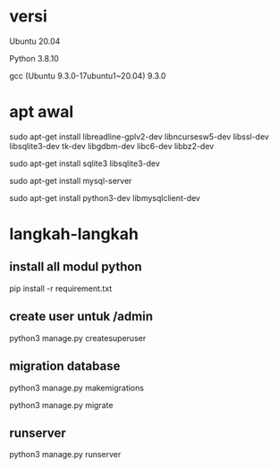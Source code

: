 # versi
Ubuntu 20.04

Python 3.8.10

gcc (Ubuntu 9.3.0-17ubuntu1~20.04) 9.3.0

# apt awal
sudo apt-get install libreadline-gplv2-dev libncursesw5-dev libssl-dev libsqlite3-dev tk-dev libgdbm-dev libc6-dev libbz2-dev

sudo apt-get install sqlite3 libsqlite3-dev

sudo apt-get install mysql-server

sudo apt-get install python3-dev libmysqlclient-dev

# langkah-langkah
## install all modul python
pip install -r requirement.txt
## create user untuk /admin
python3 manage.py createsuperuser
## migration database
python3 manage.py makemigrations

python3 manage.py migrate
## runserver
python3 manage.py runserver
